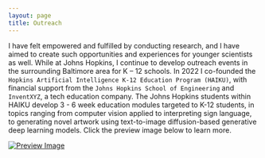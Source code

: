 ```yaml
---
layout: page
title: Outreach
---
```


I have felt empowered and fulfilled by conducting research, and I have aimed to create such opportunities and experiences for younger scientists as well. While at Johns Hopkins, I continue to develop outreach events in the surrounding Baltimore area for K – 12 schools. In 2022 I co-founded the `Hopkins Artificial Intelligence K-12 Education Program (HAIKU)`, with financial support from the `Johns Hopkins School of Engineering` and `InventXYZ`, a tech education company. The Johns Hopkins students within HAIKU develop 3 - 6 week education modules targeted to K-12 students, in topics ranging from computer vision applied to interpreting sign language, to generating novel artwork using text-to-image diffusion-based generative deep learning models. Click the preview image below to learn more.

[![Preview Image](/images/outreach_preview.jpg)](https://engineering.jhu.edu/magazine/2022/05/solving-real-world-problems-with-ai/)

